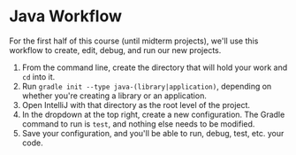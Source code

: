 # Java Workflow

For the first half of this course (until midterm projects), we'll use this workflow to create, edit, debug, and run our new projects.

1. From the command line, create the directory that will hold your work and `cd` into it.
2. Run `gradle init --type java-(library|application)`, depending on whether you're creating a library or an application.
3. Open IntelliJ with that directory as the root level of the project.
4. In the dropdown at the top right, create a new configuration. The Gradle command to run is `test`, and nothing else needs to be modified.
5. Save your configuration, and you'll be able to run, debug, test, etc. your code.
